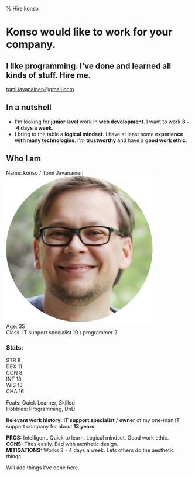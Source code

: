 % Hire konso
# Konso would like to work for your company.  
## I like programming. I've done and learned all kinds of stuff. Hire me.
[tomi.javanainen@gmail.com](mailto:tomi.javanainen@gmail.com)  
  
## In a nutshell
* I'm looking for **junior level** work in **web development**. I want to work **3&nbsp;-&nbsp;4 days a week**.
* I bring to the table a **logical mindset**. I have at least some **experience with many technologies**. I'm **trustworthy** and have a **good work ethic**.  
  
## Who I am
Name: konso / Tomi Javanainen  
![konso's face](images/face-circle-cropped-400.png "konso's face")  
Age:  35  
Class: IT support specialist 10 / programmer 2  
### Stats:
STR 8  
DEX 11  
CON 8  
INT 18  
WIS 13  
CHA 16

Feats: Quick Learner, Skilled  
Hobbies: Programming, DnD  
  
**Relevant work history**: **IT support specialist** / **owner** of my one-man IT support company for about **13 years**.  
  
**PROS:** Intelligent. Quick to learn. Logical mindset. Good work ethic.   
**CONS:** Tires easily. Bad with aesthetic design.  
**MITIGATIONS:** Works 3&nbsp;-&nbsp;4 days a week. Lets others do the aesthetic things.  

Will add things I've done here.